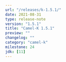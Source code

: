 ```yaml
---
url: "/releases/k-1.5.1/"
date: 2021-08-31
type: release-note
version: "1.5.1"
title: "Camel-K 1.5.1"
preview: ""
changelog: ""
category: "camel-k"
milestone: 24
jdk: [11]
---
```

